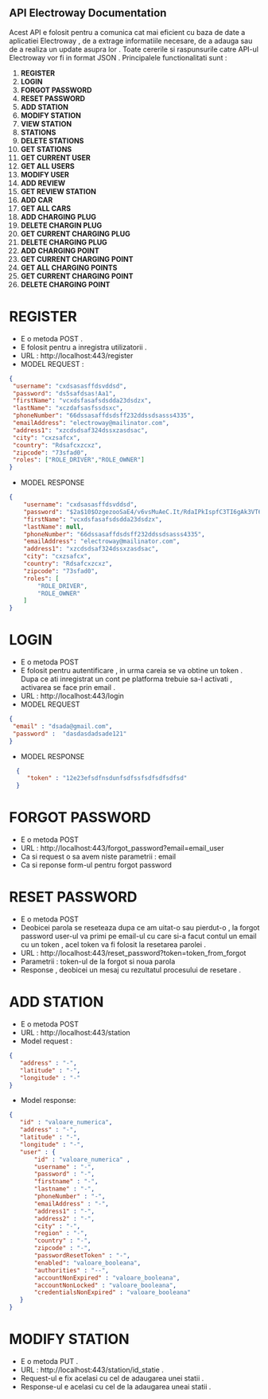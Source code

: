   ## API Electroway Documentation 
  
  
   Acest API e folosit pentru a comunica cat mai eficient cu baza de date a aplicatiei Electroway , de a extrage informatiile necesare,  de a adauga sau de a realiza un update asupra lor . Toate cererile si raspunsurile catre API-ul Electroway vor fi in format JSON .
  Principalele functionalitati sunt :
  
1. **REGISTER**
2. **LOGIN**
3. **FORGOT PASSWORD**
4. **RESET PASSWORD**
5. **ADD STATION**
6. **MODIFY STATION**
7. **VIEW STATION**
8. **STATIONS**
9. **DELETE STATIONS**
10. **GET STATIONS** 
11. **GET CURRENT USER** 
12. **GET ALL USERS**
13. **MODIFY USER**
14. **ADD REVIEW**
15. **GET REVIEW STATION**
16. **ADD CAR**
17. **GET ALL CARS**
18. **ADD CHARGING PLUG**
19. **DELETE CHARGIN PLUG**
20. **GET CURRENT CHARGING PLUG**
21. **DELETE CHARGING PLUG**
22. **ADD CHARGING POINT**
23. **GET CURRENT CHARGING POINT**
24. **GET ALL CHARGING POINTS**
25. **GET CURRENT CHARGING POINT** 
26. **DELETE CHARGING POINT**


# REGISTER
   * E o metoda POST . 
   * E folosit pentru a inregistra utilizatorii .
   * URL : http://localhost:443/register
   * MODEL REQUEST : 
   ```json 
   {
    "username": "cxdsasasffdsvddsd",
    "password": "ds5safdsas!Aa1",
    "firstName": "vcxdsfasafsdsdda23dsdzx",
    "lastName": "xczdafsasfssdsxc",
    "phoneNumber": "66dssasaffdsdsff232ddssdsasss4335",
    "emailAddress": "electroway@mailinator.com",
    "address1": "xzcdsdsaf324dssxzasdsac",
    "city": "cxzsafcx",
    "country": "Rdsafcxzcxz",
    "zipcode": "73sfad0",
    "roles": ["ROLE_DRIVER","ROLE_OWNER"]
}
```
* MODEL RESPONSE
```json
{
    "username": "cxdsasasffdsvddsd",
    "password": "$2a$10$OzgezooSaE4/v6vsMuAeC.It/RdaIPkIspfC3TI6gAk3VT6s1Vwq6",
    "firstName": "vcxdsfasafsdsdda23dsdzx",
    "lastName": null,
    "phoneNumber": "66dssasaffdsdsff232ddssdsasss4335",
    "emailAddress": "electroway@mailinator.com",
    "address1": "xzcdsdsaf324dssxzasdsac",
    "city": "cxzsafcx",
    "country": "Rdsafcxzcxz",
    "zipcode": "73sfad0",
    "roles": [
        "ROLE_DRIVER",
        "ROLE_OWNER"
    ]
}
```
# LOGIN
 * E o metoda POST 
 * E folosit pentru autentificare , in urma careia se va obtine un token . Dupa ce ati inregistrat un cont pe platforma trebuie sa-l activati , activarea se face prin email .
 * URL : http://localhost:443/login
 * MODEL REQUEST 
 ```json
{
  "email" : "dsada@gmail.com",
  "password" :  "dasdasdadsade121"
}
  ```
 * MODEL RESPONSE
 ```json 
   {
      "token" : "12e23efsdfnsdunfsdfssfsdfsdfsdfsd"
   }
```
# FORGOT PASSWORD 
  * E o metoda POST
  * URL : http://localhost:443/forgot_password?email=email_user
  * Ca si request o sa avem niste parametrii : email 
  * Ca si reponse form-ul pentru forgot password 
  
# RESET PASSWORD 
   * E o metoda POST
   * Deobicei parola se reseteaza dupa ce am uitat-o sau pierdut-o , la forgot password user-ul va primi pe email-ul cu care si-a facut contul un email cu un token , acel token va fi folosit la resetarea parolei . 
   * URL :  http://localhost:443/reset_password?token=token_from_forgot
   * Parametrii : token-ul de la forgot si noua parola 
   * Response , deobicei un mesaj cu rezultatul procesului de resetare . 

# ADD STATION 
   * E o metoda POST 
   * URL : http://localhost:443/station
   * Model request : 
   ```json
   {
      "address" : "-",
      "latitude" : "-",
      "longitude" : "-"
   }
   ```
   * Model response:
   ``` json 
   {
      "id" : "valoare_numerica",
      "address" : "-",
      "latitude" : "-",
      "longitude" : "-",
      "user" : {
          "id" : "valoare_numerica" ,
          "username" : "-",
          "password" : "-",
          "firstname" : "-",
          "lastname" : "-",
          "phoneNumber" : "-",
          "emailAddress" : "-",
          "address1" : "-",
          "address2" : "-",
          "city" : "-",
          "region" : "-",
          "country" : "-",
          "zipcode" : "-",
          "passwordResetToken" : "-",
          "enabled": "valoare_booleana",
          "authorities" : "--",
          "accountNonExpired" : "valoare_booleana",
          "accountNonLocked" : "valoare_booleana",
          "credentialsNonExpired" : "valoare_booleana"
      }
   }
   ```
   # MODIFY STATION
   * E o metoda PUT . 
   * URL : http://localhost:443/station/id_statie .
   * Request-ul e fix acelasi cu cel de adaugarea unei statii .
   * Response-ul e acelasi cu cel de la adaugarea uneai statii .
